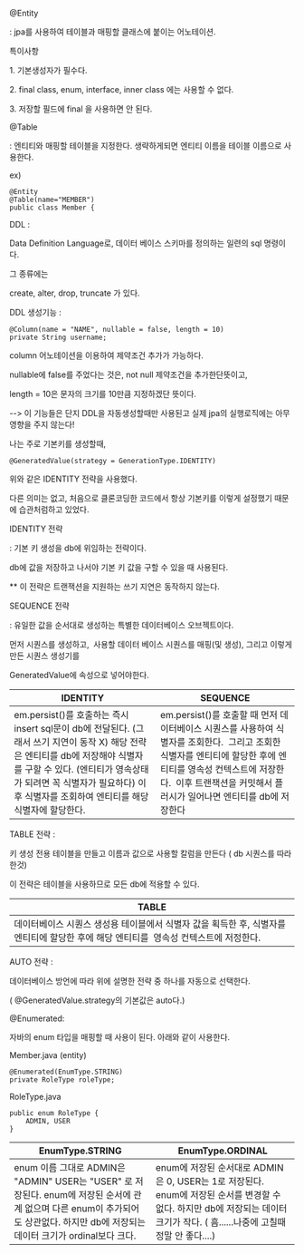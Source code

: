 @Entity 

: jpa를 사용하여 테이블과 매핑할 클래스에 붙이는 어노테이션.

특이사항

1\. 기본생성자가 필수다.

2\. final class, enum, interface, inner class 에는 사용할 수 없다.

3\. 저장할 필드에 final 을 사용하면 안 된다.

@Table

: 엔티티와 매핑할 테이블을 지정한다. 생략하게되면 엔티티 이름을 테이블 이름으로 사용한다.

ex)

```
@Entity
@Table(name="MEMBER")
public class Member {
```

DDL : 

Data Definition Language로, 데이터 베이스 스키마를 정의하는 일련의 sql 명령이다.

그 종류에는 

create, alter, drop, truncate 가 있다.

DDL 생성기능 :

```
@Column(name = "NAME", nullable = false, length = 10)
private String username;
```

column 어노테이션을 이용하여 제약조건 추가가 가능하다.

nullable에 false를 주었다는 것은, not null 제약조건을 추가한단뜻이고, 

length = 10은 문자의 크기를 10만큼 지정하겠단 뜻이다.

\--> 이 기능들은 단지 DDL을 자동생성할때만 사용된고 실제 jpa의 실행로직에는 아무 영향을 주지 않는다!

나는 주로 기본키를 생성할때,

```
@GeneratedValue(strategy = GenerationType.IDENTITY)
```

위와 같은 IDENTITY 전략을 사용했다.

다른 의미는 없고, 처음으로 클론코딩한 코드에서 항상 기본키를 이렇게 설정했기 때문에 습관처럼하고 있었다.

IDENTITY 전략 

: 기본 키 생성을 db에 위임하는 전략이다.

db에 값을 저장하고 나서야 기본 키 값을 구할 수 있을 때 사용된다.

\*\* 이 전략은 트랜잭션을 지원하는 쓰기 지연은 동작하지 않는다.

SEQUENCE 전략

: 유일한 값을 순서대로 생성하는 특별한 데이터베이스 오브젝트이다.

먼저 시퀀스를 생성하고,  사용할 데이터 베이스 시퀀스를 매핑(및 생성), 그리고 이렇게 만든 시퀀스 생성기를 

GeneratedValue에 속성으로 넣어야한다.

| IDENTITY | SEQUENCE |
| --- | --- |
| em.persist()를 호출하는 즉시 insert sql문이 db에 전달된다.   (그래서 쓰기 지연이 동작 X)   해당 전략은 엔티티를 db에 저장해야 식별자를 구할 수 있다.   (엔티티가 영속상태가 되려면 꼭 식별자가 필요하다)   이후 식별자를 조회하여 엔티티를 해당 식별자에 할당한다. | em.persist()를 호출할 때 먼저 데이터베이스 시퀀스를 사용하여 식별자를 조회한다.    그리고 조회한 식별자를 엔티티에 할당한 후에 엔티티를 영속성 컨텍스트에 저장한다.    이후 트랜잭션을 커밋해서 플러시가 일어나면 엔티티를 db에 저장한다 |

TABLE 전략 :

키 생성 전용 테이블을 만들고 이름과 값으로 사용할 칼럼을 만든다 ( db 시퀀스를 따라한것)

이 전략은 테이블을 사용하므로 모든 db에 적용할 수 있다.

| TABLE |
| --- |
| 데이터베이스 시퀀스 생성용 테이블에서 식별자 값을 획득한 후, 식별자를 엔티티에 할당한 후에 해당 엔티티를  영속성 컨텍스트에 저정한다. |

AUTO 전략 :

데이터베이스 방언에 따라 위에 설명한 전략 중 하나를 자동으로 선택한다.

( @GeneratedValue.strategy의 기본값은 auto다.)

@Enumerated:

자바의 enum 타입을 매핑할 때 사용이 된다. 아래와 같이 사용한다.

Member.java (entity)

```
@Enumerated(EnumType.STRING)
private RoleType roleType;
```

RoleType.java

```
public enum RoleType {
    ADMIN, USER
}
```

| EnumType.STRING | EnumType.ORDINAL |
| --- | --- |
| enum 이름 그대로 ADMIN은 "ADMIN" USER는 "USER" 로 저장된다.   enum에 저장된 순서에 관계 없으며 다른 enum이 추가되어도 상관없다.   하지만 db에 저장되는 데이터 크기가 ordinal보다 크다. | enum에 저장된 순서대로 ADMIN은 0, USER는 1로 저장된다.   enum에 저장된 순서를 변경할 수 없다.   하지만 db에 저장되는 데이터 크기가 작다.   ( 흠......나중에 고칠때 정말 안 좋다....) |

